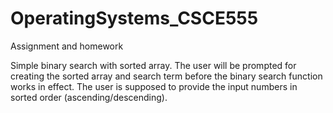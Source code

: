# OperatingSystems_CSCE555
Assignment and homework

Simple binary search with sorted array. The user will be prompted for creating the sorted array and search term before the binary search function 
works in effect. The user is supposed to provide the input numbers in sorted order (ascending/descending).
